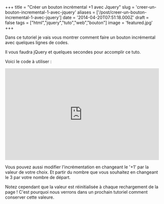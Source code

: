 +++
title = "Créer un bouton incrémental +1 avec Jquery"
slug = 'creer-un-bouton-incremental-1-avec-jquery'
aliases = ['/post/creer-un-bouton-incremental-1-avec-jquery']
date = '2014-04-20T07:51:18.000Z'
draft = false
tags = ["html","jquery","tuto","web","bouton"]
image = 'featured.jpg'
+++

Dans ce tutoriel je vais vous montrer comment faire un bouton incrémental avec quelques lignes de codes.

Il vous faudra jQuery et quelques secondes pour accomplir ce tuto.

Voici le code à utiliser :

<iframe width="100%" height="300" src="http://jsfiddle.net/nayish/GCvnH/embedded/" allowfullscreen="allowfullscreen" frameborder="0"></iframe>

Vous pouvez aussi modifier l'incrémentation en changeant le '+1' par la valeur de votre choix. Et partir du nombre que vous souhaitez en changeant le 3 par votre nombre de départ.

Notez cependant que la valeur est réinitialisée à chaque rechargement de la page ! C'est pourquoi nous verrons dans un prochain tutoriel comment conserver cette valeure.
